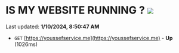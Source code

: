 # IS MY WEBSITE RUNNING ? [![](https://img.shields.io/static/v1?label=Sponsor&message=%E2%9D%A4&logo=GitHub&color=%23fe8e86)](https://github.com/sponsors/<username>)

Last updated: **1/10/2024, 8:50:47 AM**

- `GET` [https://youssefservice.me](https://youssefservice.me) - **Up** (1026ms)
